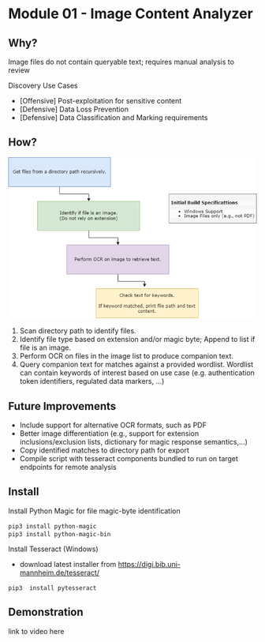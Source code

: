 # Module 01 - Image Content Analyzer

## Why?

Image files do not contain queryable text; requires manual analysis to review

Discovery Use Cases
- [Offensive] Post-exploitation for sensitive content
- [Defensive] Data Loss Prevention
- [Defensive] Data Classification and Marking requirements

## How?

![Design](mod1_design.png)

1. Scan directory path to identify files.
2. Identify file type based on extension and/or magic byte; Append to list if file is an image.
3. Perform OCR on files in the image list to produce companion text.
4. Query companion text for matches against a provided wordlist. Wordlist can contain keywords of interest based on use case (e.g. authentication token identifiers, regulated data markers, ...) 

## Future Improvements

- Include support for alternative OCR formats, such as PDF
- Better image differentiation (e.g., support for extension inclusions/exclusion lists, dictionary for magic response semantics,...)
- Copy identified matches to directory path for export
- Compile script with tesseract components bundled to run on target endpoints for remote analysis

## Install

Install Python Magic for file magic-byte identification
```
pip3 install python-magic
pip3 install python-magic-bin
```

Install Tesseract (Windows)
- download latest installer from https://digi.bib.uni-mannheim.de/tesseract/

```
pip3  install pytesseract
```

## Demonstration

link to video here
